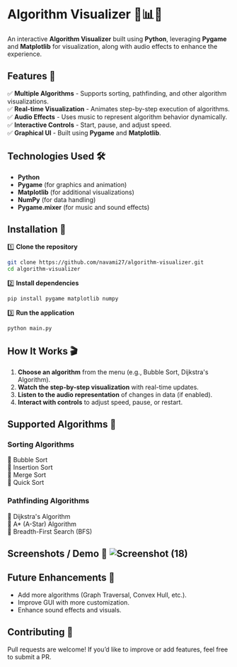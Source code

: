 # **Algorithm Visualizer** 🎨📊🎵  

An interactive **Algorithm Visualizer** built using **Python**, leveraging **Pygame** and **Matplotlib** for visualization, along with audio effects to enhance the experience.  

## **Features** 🚀  
✅ **Multiple Algorithms** - Supports sorting, pathfinding, and other algorithm visualizations.  
✅ **Real-time Visualization** - Animates step-by-step execution of algorithms.  
✅ **Audio Effects** - Uses music to represent algorithm behavior dynamically.  
✅ **Interactive Controls** - Start, pause, and adjust speed.  
✅ **Graphical UI** - Built using **Pygame** and **Matplotlib**.  

## **Technologies Used** 🛠️  
- **Python**  
- **Pygame** (for graphics and animation)  
- **Matplotlib** (for additional visualizations)  
- **NumPy** (for data handling)    
- **Pygame.mixer** (for music and sound effects)  

## **Installation** 🔧  
1️⃣ **Clone the repository**  
```bash
git clone https://github.com/navami27/algorithm-visualizer.git
cd algorithm-visualizer
```  
2️⃣ **Install dependencies**  
```bash
pip install pygame matplotlib numpy
```  
3️⃣ **Run the application**  
```bash
python main.py
```  

## **How It Works** 🎬  
1. **Choose an algorithm** from the menu (e.g., Bubble Sort, Dijkstra's Algorithm).  
2. **Watch the step-by-step visualization** with real-time updates.  
3. **Listen to the audio representation** of changes in data (if enabled).  
4. **Interact with controls** to adjust speed, pause, or restart.  

## **Supported Algorithms** 🧠  
### Sorting Algorithms  
🔹 Bubble Sort  
🔹 Insertion Sort  
🔹 Merge Sort  
🔹 Quick Sort  

### Pathfinding Algorithms  
🔹 Dijkstra's Algorithm  
🔹 A* (A-Star) Algorithm  
🔹 Breadth-First Search (BFS)  

## **Screenshots / Demo** 📸  ![Screenshot (18)](https://github.com/user-attachments/assets/35a6b139-b3ab-4b09-85ea-2a502e1ce1a2)



## **Future Enhancements** 🔮  
- Add more algorithms (Graph Traversal, Convex Hull, etc.).  
- Improve GUI with more customization.  
- Enhance sound effects and visuals.  

## **Contributing** 🤝  
Pull requests are welcome! If you’d like to improve or add features, feel free to submit a PR.  



